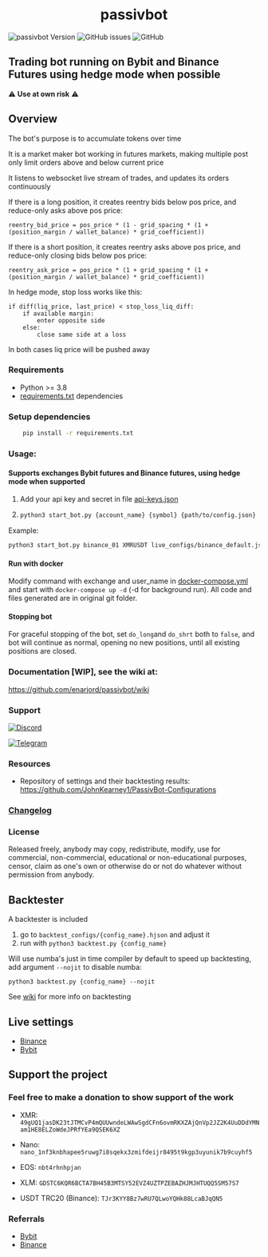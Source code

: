 <h1 align="center">
  passivbot
</h1>

![passivbot Version](https://img.shields.io/badge/passivbot-3.3.3-blue)
![GitHub issues](https://img.shields.io/github/issues/enarjord/passivbot)
![GitHub](https://img.shields.io/github/license/enarjord/passivbot)

## Trading bot running on Bybit and Binance Futures using hedge mode when possible

:warning: **Use at own risk** :warning:

## Overview

The bot's purpose is to accumulate tokens over time

It is a market maker bot working in futures markets, making multiple post only limit orders above and below current
price

It listens to websocket live stream of trades, and updates its orders continuously

If there is a long position, it creates reentry bids below pos price, and reduce-only asks above pos price:

`reentry_bid_price = pos_price * (1 - grid_spacing * (1 + (position_margin / wallet_balance) * grid_coefficient))`

If there is a short position, it creates reentry asks above pos price, and reduce-only closing bids below pos price:

`reentry_ask_price = pos_price * (1 + grid_spacing * (1 + (position_margin / wallet_balance) * grid_coefficient))`

In hedge mode, stop loss works like this:

```
if diff(liq_price, last_price) < stop_loss_liq_diff:
    if available margin:
        enter opposite side
    else:
        close same side at a loss
```

In both cases liq price will be pushed away

### Requirements

- Python >= 3.8
- [requirements.txt](requirements.txt) dependencies

### Setup dependencies

```bash
    pip install -r requirements.txt
```

### Usage:

#### Supports exchanges Bybit futures and Binance futures, using hedge mode when supported

1. Add your api key and secret in file [api-keys.json](api-keys.json)
2. ```bash
   python3 start_bot.py {account_name} {symbol} {path/to/config.json}
   ```

Example:

```bash
python3 start_bot.py binance_01 XMRUSDT live_configs/binance_default.json
```

#### Run with docker

Modify command with exchange and user_name in [docker-compose.yml](docker-compose.yml) and start
with `docker-compose up -d` (-d for background run). All code and files generated are in original git folder.

#### Stopping bot

For graceful stopping of the bot, set `do_long`and `do_shrt` both to `false`, and bot will continue as normal, opening
no new positions, until all existing positions are closed.

### Documentation [WIP], see the wiki at:

https://github.com/enarjord/passivbot/wiki

### Support

[![Discord](https://img.shields.io/badge/Discord-7289DA?style=for-the-badge&logo=discord&logoColor=white)](https://t.me/passivbot_futures)

[![Telegram](https://img.shields.io/badge/Telegram-2CA5E0?style=for-the-badge&logo=telegram&logoColor=white)](https://discord.gg/QAF2H2UmzZ)

### Resources

- Repository of settings and their backtesting results: https://github.com/JohnKearney1/PassivBot-Configurations

### [Changelog](changelog.md)

### License

Released freely, anybody may copy, redistribute, modify, use for commercial, non-commercial, educational or
non-educational purposes, censor, claim as one's own or otherwise do or not do whatever without permission from anybody.

## Backtester

A backtester is included

1. go to `backtest_configs/{config_name}.hjson` and adjust it
2. run with `python3 backtest.py {config_name}`

Will use numba's just in time compiler by default to speed up backtesting, add argument `--nojit` to disable numba:

`python3 backtest.py {config_name} --nojit`

See [wiki](https://github.com/enarjord/passivbot/wiki) for more info on backtesting

## Live settings

- [Binance](live_configs/binance_default.json)
- [Bybit](live_configs/bybit_default.json)

## Support the project

### Feel free to make a donation to show support of the work

- XMR: `49gUQ1jasDK23tJTMCvP4mQUUwndeLWAwSgdCFn6ovmRKXZAjQnVp2JZ2K4UuDDdYMNam1HE8ELZoWdeJPRfYEa9QSEK6XZ`

- Nano: `nano_1nf3knbhapee5ruwg7i8sqekx3zmifdeijr8495t9kgp3uyunik7b9cuyhf5`

- EOS: `nbt4rhnhpjan`

- XLM: `GDSTC6KQR6BCTA7BH45B3MTSY52EVZ4UZTPZEBAZHJMJHTUQQ5SM57S7`

- USDT TRC20 (Binance): `TJr3KYY8Bz7wRU7QLwoYQHk88LcaBJqQN5`

### Referrals

- [Bybit](https://www.bybit.com/en-US/register?affiliate_id=16464&language=en-US&group_id=0&group_type=1)
- [Binance](https://www.binance.cc/en/register?ref=TII4B07C)

